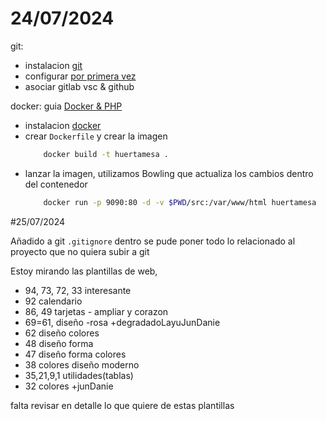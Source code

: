 # 24/07/2024
git:
- instalacion [git](https://git-scm.com/download/win)  
- configurar [por primera vez](https://git-scm.com/book/es/v2/Inicio---Sobre-el-Control-de-Versiones-Configurando-Git-por-primera-vez)
- asociar gitlab vsc & github

docker:
guia [Docker & PHP](https://www.youtube.com/watch?v=-XnfBItOBHE)
- instalacion [docker](https://docs.docker.com/desktop/install/windows-install/)
- crear `Dockerfile` y crear la imagen 
    ```sh
        docker build -t huertamesa .
    ```
- lanzar la imagen, utilizamos Bowling que actualiza los cambios dentro del contenedor    
    ```sh
        docker run -p 9090:80 -d -v $PWD/src:/var/www/html huertamesa
    ```

#25/07/2024

Añadido a git `.gitignore` dentro se pude poner todo lo relacionado al proyecto que no quiera subir a git

Estoy mirando las plantillas de web, 
- 94, 73, 72, 33 interesante
- 92 calendario
- 86, 49 tarjetas - ampliar y corazon
- 69=61,  diseño -rosa +degradadoLayuJunDanie
- 62 diseño colores
- 48 diseño forma
- 47 diseño forma colores
- 38 colores diseño moderno
- 35,21,9,1 utilidades(tablas)
- 32 colores +junDanie

falta revisar en detalle lo que quiere de estas plantillas